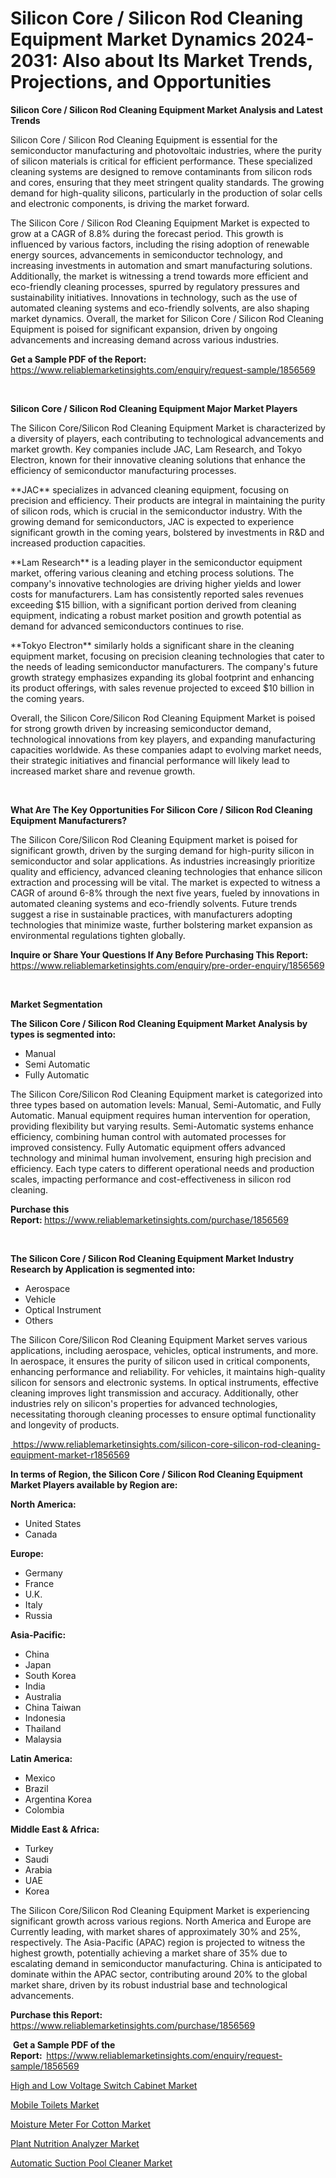 <p><h1>Silicon Core / Silicon Rod Cleaning Equipment Market Dynamics 2024-2031: Also about Its Market Trends, Projections, and Opportunities</h1></p><p><strong>Silicon Core / Silicon Rod Cleaning Equipment Market Analysis and Latest Trends</strong></p>
<p><p>Silicon Core / Silicon Rod Cleaning Equipment is essential for the semiconductor manufacturing and photovoltaic industries, where the purity of silicon materials is critical for efficient performance. These specialized cleaning systems are designed to remove contaminants from silicon rods and cores, ensuring that they meet stringent quality standards. The growing demand for high-quality silicons, particularly in the production of solar cells and electronic components, is driving the market forward.</p><p>The Silicon Core / Silicon Rod Cleaning Equipment Market is expected to grow at a CAGR of 8.8% during the forecast period. This growth is influenced by various factors, including the rising adoption of renewable energy sources, advancements in semiconductor technology, and increasing investments in automation and smart manufacturing solutions. Additionally, the market is witnessing a trend towards more efficient and eco-friendly cleaning processes, spurred by regulatory pressures and sustainability initiatives. Innovations in technology, such as the use of automated cleaning systems and eco-friendly solvents, are also shaping market dynamics. Overall, the market for Silicon Core / Silicon Rod Cleaning Equipment is poised for significant expansion, driven by ongoing advancements and increasing demand across various industries.</p></p>
<p><strong>Get a Sample PDF of the Report:&nbsp;</strong> <a href="https://www.reliablemarketinsights.com/enquiry/request-sample/1856569?utm_campaign=1731&utm_medium=2&utm_source=Github&utm_content=ia&utm_term=20102024&utm_id=silicon-core-silicon-rod-cleaning-equipment">https://www.reliablemarketinsights.com/enquiry/request-sample/1856569</a></p>
<p>&nbsp;</p>
<p><strong>Silicon Core / Silicon Rod Cleaning Equipment Major Market Players</strong></p>
<p><p>The Silicon Core/Silicon Rod Cleaning Equipment Market is characterized by a diversity of players, each contributing to technological advancements and market growth. Key companies include JAC, Lam Research, and Tokyo Electron, known for their innovative cleaning solutions that enhance the efficiency of semiconductor manufacturing processes.</p><p>**JAC** specializes in advanced cleaning equipment, focusing on precision and efficiency. Their products are integral in maintaining the purity of silicon rods, which is crucial in the semiconductor industry. With the growing demand for semiconductors, JAC is expected to experience significant growth in the coming years, bolstered by investments in R&D and increased production capacities.</p><p>**Lam Research** is a leading player in the semiconductor equipment market, offering various cleaning and etching process solutions. The company's innovative technologies are driving higher yields and lower costs for manufacturers. Lam has consistently reported sales revenues exceeding $15 billion, with a significant portion derived from cleaning equipment, indicating a robust market position and growth potential as demand for advanced semiconductors continues to rise.</p><p>**Tokyo Electron** similarly holds a significant share in the cleaning equipment market, focusing on precision cleaning technologies that cater to the needs of leading semiconductor manufacturers. The company's future growth strategy emphasizes expanding its global footprint and enhancing its product offerings, with sales revenue projected to exceed $10 billion in the coming years.</p><p>Overall, the Silicon Core/Silicon Rod Cleaning Equipment Market is poised for strong growth driven by increasing semiconductor demand, technological innovations from key players, and expanding manufacturing capacities worldwide. As these companies adapt to evolving market needs, their strategic initiatives and financial performance will likely lead to increased market share and revenue growth.</p></p>
<p>&nbsp;</p>
<p><strong>What Are The Key Opportunities For Silicon Core / Silicon Rod Cleaning Equipment Manufacturers?</strong></p>
<p><p>The Silicon Core/Silicon Rod Cleaning Equipment market is poised for significant growth, driven by the surging demand for high-purity silicon in semiconductor and solar applications. As industries increasingly prioritize quality and efficiency, advanced cleaning technologies that enhance silicon extraction and processing will be vital. The market is expected to witness a CAGR of around 6-8% through the next five years, fueled by innovations in automated cleaning systems and eco-friendly solvents. Future trends suggest a rise in sustainable practices, with manufacturers adopting technologies that minimize waste, further bolstering market expansion as environmental regulations tighten globally.</p></p>
<p><strong>Inquire or Share Your Questions If Any Before Purchasing This Report:</strong> <a href="https://www.reliablemarketinsights.com/enquiry/pre-order-enquiry/1856569?utm_campaign=1731&utm_medium=2&utm_source=Github&utm_content=ia&utm_term=20102024&utm_id=silicon-core-silicon-rod-cleaning-equipment">https://www.reliablemarketinsights.com/enquiry/pre-order-enquiry/1856569</a></p>
<p>&nbsp;</p>
<p><strong>Market Segmentation</strong></p>
<p><strong>The Silicon Core / Silicon Rod Cleaning Equipment Market Analysis by types is segmented into:</strong></p>
<p><ul><li>Manual</li><li>Semi Automatic</li><li>Fully Automatic</li></ul></p>
<p><p>The Silicon Core/Silicon Rod Cleaning Equipment market is categorized into three types based on automation levels: Manual, Semi-Automatic, and Fully Automatic. Manual equipment requires human intervention for operation, providing flexibility but varying results. Semi-Automatic systems enhance efficiency, combining human control with automated processes for improved consistency. Fully Automatic equipment offers advanced technology and minimal human involvement, ensuring high precision and efficiency. Each type caters to different operational needs and production scales, impacting performance and cost-effectiveness in silicon rod cleaning.</p></p>
<p><strong>Purchase this Report:&nbsp;</strong><a href="https://www.reliablemarketinsights.com/purchase/1856569?utm_campaign=1731&utm_medium=2&utm_source=Github&utm_content=ia&utm_term=20102024&utm_id=silicon-core-silicon-rod-cleaning-equipment">https://www.reliablemarketinsights.com/purchase/1856569</a></p>
<p>&nbsp;</p>
<p><strong>The Silicon Core / Silicon Rod Cleaning Equipment Market Industry Research by Application is segmented into:</strong></p>
<p><ul><li>Aerospace</li><li>Vehicle</li><li>Optical Instrument</li><li>Others</li></ul></p>
<p><p>The Silicon Core/Silicon Rod Cleaning Equipment Market serves various applications, including aerospace, vehicles, optical instruments, and more. In aerospace, it ensures the purity of silicon used in critical components, enhancing performance and reliability. For vehicles, it maintains high-quality silicon for sensors and electronic systems. In optical instruments, effective cleaning improves light transmission and accuracy. Additionally, other industries rely on silicon's properties for advanced technologies, necessitating thorough cleaning processes to ensure optimal functionality and longevity of products.</p></p>
<p><a href="https://www.reliablemarketinsights.com/silicon-core-silicon-rod-cleaning-equipment-market-r1856569?utm_campaign=1731&utm_medium=2&utm_source=Github&utm_content=ia&utm_term=20102024&utm_id=silicon-core-silicon-rod-cleaning-equipment">&nbsp;https://www.reliablemarketinsights.com/silicon-core-silicon-rod-cleaning-equipment-market-r1856569</a></p>
<p><strong>In terms of Region, the Silicon Core / Silicon Rod Cleaning Equipment Market Players available by Region are:</strong></p>
<p>
    <p> <strong> North America: </strong>
        <ul>
            <li>United States</li>
            <li>Canada</li>
        </ul>
        </p> 
    <p> <strong> Europe: </strong>
        <ul>
            <li>Germany</li>
            <li>France</li>
            <li>U.K.</li>
            <li>Italy</li>
            <li>Russia</li>
        </ul>
        </p> 
    <p> <strong> Asia-Pacific: </strong>
        <ul>
            <li>China</li>
            <li>Japan</li>
            <li>South Korea</li>
            <li>India</li>
            <li>Australia</li>
            <li>China Taiwan</li>
            <li>Indonesia</li>
            <li>Thailand</li>
            <li>Malaysia</li>
        </ul>
        </p> 
    <p> <strong> Latin America: </strong>
        <ul>
            <li>Mexico</li>
            <li>Brazil</li>
            <li>Argentina Korea</li>
            <li>Colombia</li>
        </ul>
        </p> 
    <p> <strong> Middle East & Africa: </strong>
        <ul>
            <li>Turkey</li>
            <li>Saudi</li>
            <li>Arabia</li>
            <li>UAE</li>
            <li>Korea</li>
        </ul>
    </p>
    </p>
<p><p>The Silicon Core/Silicon Rod Cleaning Equipment Market is experiencing significant growth across various regions. North America and Europe are Currently leading, with market shares of approximately 30% and 25%, respectively. The Asia-Pacific (APAC) region is projected to witness the highest growth, potentially achieving a market share of 35% due to escalating demand in semiconductor manufacturing. China is anticipated to dominate within the APAC sector, contributing around 20% to the global market share, driven by its robust industrial base and technological advancements.</p></p>
<p><strong>Purchase this Report: </strong><a href="https://www.reliablemarketinsights.com/purchase/1856569?utm_campaign=1731&utm_medium=2&utm_source=Github&utm_content=ia&utm_term=20102024&utm_id=silicon-core-silicon-rod-cleaning-equipment">https://www.reliablemarketinsights.com/purchase/1856569</a></p>
<p>&nbsp;<strong>Get a Sample PDF of the Report:&nbsp;&nbsp;</strong><a href="https://www.reliablemarketinsights.com/enquiry/request-sample/1856569?utm_campaign=1731&utm_medium=2&utm_source=Github&utm_content=ia&utm_term=20102024&utm_id=silicon-core-silicon-rod-cleaning-equipment">https://www.reliablemarketinsights.com/enquiry/request-sample/1856569</a></p>
<p><strong></strong></p>
<p><p><a href="https://github.com/NargisHussain432/Market-Research-Report-List-1/blob/main/high-and-low-voltage-switch-cabinet-market.md?utm_campaign=1731&utm_medium=2&utm_source=Github&utm_content=ia&utm_term=20102024&utm_id=silicon-core-silicon-rod-cleaning-equipment">High and Low Voltage Switch Cabinet Market</a></p><p><a href="https://www.linkedin.com/pulse/global-mobile-toilets-market-analysis-trends-forecasts-81lpf?utm_campaign=1731&utm_medium=2&utm_source=Github&utm_content=ia&utm_term=20102024&utm_id=silicon-core-silicon-rod-cleaning-equipment">Mobile Toilets Market</a></p><p><a href="https://www.linkedin.com/pulse/global-moisture-meter-cotton-market-opportunities-forecast-8ushf?utm_campaign=1731&utm_medium=2&utm_source=Github&utm_content=ia&utm_term=20102024&utm_id=silicon-core-silicon-rod-cleaning-equipment">Moisture Meter For Cotton Market</a></p><p><a href="https://www.linkedin.com/pulse/global-plant-nutrition-analyzer-market-analysis-trends-frjxf?utm_campaign=1731&utm_medium=2&utm_source=Github&utm_content=ia&utm_term=20102024&utm_id=silicon-core-silicon-rod-cleaning-equipment">Plant Nutrition Analyzer Market</a></p><p><a href="https://www.linkedin.com/pulse/digital-transformation-automatic-suction-pool-cleaner-industry-fuopf?utm_campaign=1731&utm_medium=2&utm_source=Github&utm_content=ia&utm_term=20102024&utm_id=silicon-core-silicon-rod-cleaning-equipment">Automatic Suction Pool Cleaner Market</a></p></p>